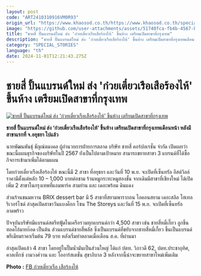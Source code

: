 ```yaml
---
layout: post
code: "ART2410310916VM0R93"
origin_url: "https://www.khaosod.co.th/https://www.khaosod.co.th/special-stories/news_9483495"
image: "https://github.com/user-attachments/assets/51740fca-fb4b-4567-be9a-b2aec20d9aaf"
title: "ชายสี่ ปั้นแบรนด์ใหม่ ส่ง 'ก๋วยเตี๋ยวเรือเสือร้องไห้' ขึ้นห้าง เตรียมเปิดสาขาที่กรุงเทพ"
description: "ชายสี่ ปั้นแบรนด์ใหม่ ส่ง 'ก๋วยเตี๋ยวเรือเสือร้องไห้' ขึ้นห้าง เตรียมเปิดสาขาที่กรุงเทพเดือนหน้า หลังมีสาขาแรกที่ จ.อยุธยา ไปแล้ว"
category: "SPECIAL_STORIES"
language: "th"
date: 2024-11-01T12:21:43.275Z
---
```


# ชายสี่ ปั้นแบรนด์ใหม่ ส่ง 'ก๋วยเตี๋ยวเรือเสือร้องไห้' ขึ้นห้าง เตรียมเปิดสาขาที่กรุงเทพ

[![ชายสี่ ปั้นแบรนด์ใหม่ ส่ง 'ก๋วยเตี๋ยวเรือเสือร้องไห้' ขึ้นห้าง เตรียมเปิดสาขาที่กรุงเทพ](https://www.khaosod.co.th/wpapp/uploads/2024/10/noodle-1.jpg "ชายสี่ ปั้นแบรนด์ใหม่ ส่ง 'ก๋วยเตี๋ยวเรือเสือร้องไห้' ขึ้นห้าง เตรียมเปิดสาขาที่กรุงเทพ")](https://www.khaosod.co.th/wpapp/uploads/2024/10/noodle-1.jpg)

**ชายสี่ ปั้นแบรนด์ใหม่ ส่ง ‘ก๋วยเตี๋ยวเรือเสือร้องไห้’ ขึ้นห้าง เตรียมเปิดสาขาที่กรุงเทพเดือนหน้า หลังมีสาขาแรกที่ จ.อยุธยา ไปแล้ว**

นายพัฒนพันธุ์ ชัญณ์ตมงคล ผู้อำนวยการฝ่ายการตลาด บริษัท ชายสี่ คอร์ปอเรชั่น จำกัด เปิดเผยว่า ขณะนี้แผนธุรกิจของบริษัทในปี 2567 ยังเป็นไปตามเป้าหมาย สามารถขยายสาขา 3 แบรนด์ที่ได้ซื้อกิจการเข้ามาเพิ่มได้ตามแผน

โดยก๋วยเตี๋ยวเรือเสือร้องไห้ ขณะนี้มี 2 สาขา ที่อยุธยา และวันที่ 10 พ.ย. จะเปิดที่เซ็นทรัล อีสต์วิลล์ ราคามีตั้งแต่หลัก 10 – 1,000 บาทต่อชาม ร้านหมูกระทะหมูสองชั้น จากเดิมมีสาขาที่เชียงใหม่ ได้เปิดเพิ่ม 2 สาขาในกรุงเทพที่แอมพาร์ค สามย่าน และ เดอะพร้อม ดินแดง

ส่วนร้านขนมหวาน BRIX dessert bar มี 5 สาขาที่สยามพารากอน ไอคอนสยาม เดอะสลิล โฮเทล ริเวอร์ไซด์ ล่าสุดเปิดสาขาวันแบงค็อก โซน The Storeys และวันที่ 15 พ.ย. จะเปิดที่เซ็นทรัลลาดพร้าว

ปัจจุบันบริษัทมีแบรนด์สตรีทฟู้ดในเครือรวมทุกแบรนด์กว่า 4,500 สาขา เช่น ชายสี่หมี่เกี๊ยว ลูกชิ้นทอดโอ้มายก๊อด เป็นต้น ส่วนแบรนด์ชายสี่พลัส ซึ่งเป็นแบรนด์ที่ขยับจากชายสี่หมี่เกี้ยว ขึ้นเป็นแบรนด์พรีเมียมราคาเริ่มต้น 79 บาท หลังเริ่มทำตลาดเมื่อเดือน ส.ค. ที่ผ่านมา

ล่าสุดเปิดแล้ว 4 สาขา โดยอยู่ในปั๊มน้ำมันเป็นส่วนใหญ่ ได้แก่ ปตท. วิภาวดี 62, ปตท.ประชาอุทิศ, คาลเท็กซ์ งามวงศ์วาน และ โออาร์สเตชั่น สุขาภิบาล 3 หลังจากนี้น่าจะขยายสาขาใหม่เพิ่มเติม

**Photo :** [FB ก๋วยเตี๋ยวเรือ เสือร้องไห้](https://www.facebook.com/cryingtiger.boatnoodles?__tn__=-UC*F)
